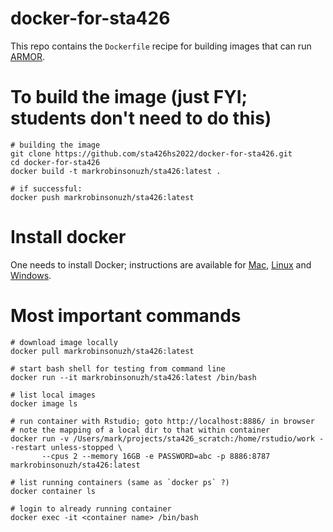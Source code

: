 # docker-for-sta426
This repo contains the `Dockerfile` recipe for building images that can run [ARMOR](https://github.com/csoneson/ARMOR).

# To build the image (just FYI; students don't need to do this)

```
# building the image
git clone https://github.com/sta426hs2022/docker-for-sta426.git
cd docker-for-sta426
docker build -t markrobinsonuzh/sta426:latest .

# if successful:
docker push markrobinsonuzh/sta426:latest
```

# Install docker

One needs to install Docker; instructions are available for [Mac](https://docs.docker.com/desktop/install/mac-install/), [Linux](https://docs.docker.com/desktop/install/linux-install/) and [Windows](https://docs.docker.com/desktop/install/windows-install/).  


# Most important commands

```
# download image locally
docker pull markrobinsonuzh/sta426:latest

# start bash shell for testing from command line
docker run --it markrobinsonuzh/sta426:latest /bin/bash

# list local images
docker image ls

# run container with Rstudio; goto http://localhost:8886/ in browser
# note the mapping of a local dir to that within container
docker run -v /Users/mark/projects/sta426_scratch:/home/rstudio/work --restart unless-stopped \
       --cpus 2 --memory 16GB -e PASSWORD=abc -p 8886:8787 markrobinsonuzh/sta426:latest

# list running containers (same as `docker ps` ?)
docker container ls

# login to already running container
docker exec -it <container name> /bin/bash
```

